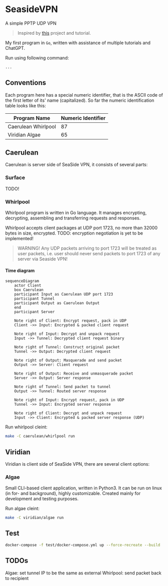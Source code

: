 # SeasideVPN

A simple PPTP UDP VPN

> Inspired by [this](https://github.com/habibiefaried/vpn-protocol-udp-pptp) project and tutorial.

My first program in `Go`, written with assistance of multiple tutorials and ChatGPT.

Run using following command:

```bash
...
```

## Conventions

Each program here has a special numeric identifier, that is the ASCII code of the first letter of its' name (capitalized).
So far the numeric identification table looks like this:

| Program Name | Numeric Identifier |
| --- | --- |
| Caerulean Whirlpool | 87 |
| Viridian Algae | 65 |

## Caerulean

Caerulean is server side of SeaSide VPN, it consists of several parts:

### Surface

TODO!

### Whirlpool

Whirlpool program is written in Go language.
It manages encrypting, decrypting, assembling and transferring requests and responses.

Whirlpool accepts client packages at UDP port 1723, no more than 32000 bytes in size, encrypted.
TODO: encryption negotiation is yet to be implemented!

> WARNING! Any UDP packets arriving to port 1723 will be treated as user packets, i.e. user should never send packets to port 1723 of any server via Seaside VPN!

#### Time diagram

```mermaid
sequenceDiagram
    actor Client
    box Caerulean
    participant Input as Caerulean UDP port 1723
    participant Tunnel
    participant Output as Caerulean Output
    end
    participant Server

    Note right of Client: Encrypt request, pack in UDP
    Client ->> Input: Encrypted & packed client request
    
    Note right of Input: Decrypt and unpack request
    Input ->> Tunnel: Decrypted client request binary

    Note right of Tunnel: Construct original packet
    Tunnel ->> Output: Decrypted client request

    Note right of Output: Masquerade and send packet
    Output ->> Server: Client request

    Note right of Output: Receive and unmasquerade packet
    Server ->> Output: Server response
    
    Note right of Tunnel: Send packet to tunnel
    Output ->> Tunnel: Routed server response

    Note right of Input: Encrypt request, pack in UDP
    Tunnel ->> Input: Encrypted server response

    Note right of Client: Decrypt and unpack request
    Input ->> Client: Encrypted & packed server response (UDP)
```

Run whirlpool cleint:

```bash
make -C caerulean/whirlpool run
```

## Viridian

Viridian is client side of SeaSide VPN, there are several client options:

### Algae

Small CLI-based client application, written in Python3.
It can be run on linux (in for- and background), highly customizable.
Created mainly for development and testing purposes.

Run algae cleint:

```bash
make -C viridian/algae run
```

## Test

```bash
docker-compose -f test/docker-compose.yml up --force-recreate --build
```

## TODOs

Algae: set tunnel IP to be the same as external
Whirlpool: send packet back to recipient
